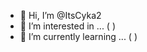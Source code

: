 - 👋 Hi, I’m @ItsCyka2
- 👀 I’m interested in ... (                                   )
- 🌱 I’m currently learning ... (                              )

<!---
ItsCyka2/ItsCyka2 is a ✨ special ✨ repository because its `README.md` (this file) appears on your GitHub profile.
You can click the Preview link to take a look at your changes.
--->
